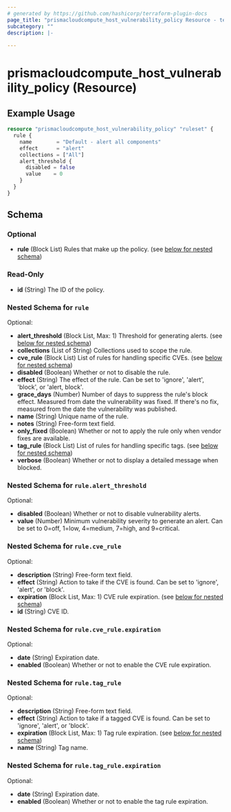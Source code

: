 ```yaml
---
# generated by https://github.com/hashicorp/terraform-plugin-docs
page_title: "prismacloudcompute_host_vulnerability_policy Resource - terraform-provider-prismacloudcompute"
subcategory: ""
description: |-
  
---
```


# prismacloudcompute_host_vulnerability_policy (Resource)



## Example Usage

```terraform
resource "prismacloudcompute_host_vulnerability_policy" "ruleset" {
  rule {
    name        = "Default - alert all components"
    effect      = "alert"
    collections = ["All"]
    alert_threshold {
      disabled = false
      value    = 0
    }
  }
}
```

<!-- schema generated by tfplugindocs -->
## Schema

### Optional

- **rule** (Block List) Rules that make up the policy. (see [below for nested schema](#nestedblock--rule))

### Read-Only

- **id** (String) The ID of the policy.

<a id="nestedblock--rule"></a>
### Nested Schema for `rule`

Optional:

- **alert_threshold** (Block List, Max: 1) Threshold for generating alerts. (see [below for nested schema](#nestedblock--rule--alert_threshold))
- **collections** (List of String) Collections used to scope the rule.
- **cve_rule** (Block List) List of rules for handling specific CVEs. (see [below for nested schema](#nestedblock--rule--cve_rule))
- **disabled** (Boolean) Whether or not to disable the rule.
- **effect** (String) The effect of the rule. Can be set to 'ignore', 'alert', 'block', or 'alert, block'.
- **grace_days** (Number) Number of days to suppress the rule's block effect. Measured from date the vulnerability was fixed. If there's no fix, measured from the date the vulnerability was published.
- **name** (String) Unique name of the rule.
- **notes** (String) Free-form text field.
- **only_fixed** (Boolean) Whether or not to apply the rule only when vendor fixes are available.
- **tag_rule** (Block List) List of rules for handling specific tags. (see [below for nested schema](#nestedblock--rule--tag_rule))
- **verbose** (Boolean) Whether or not to display a detailed message when blocked.

<a id="nestedblock--rule--alert_threshold"></a>
### Nested Schema for `rule.alert_threshold`

Optional:

- **disabled** (Boolean) Whether or not to disable vulnerability alerts.
- **value** (Number) Minimum vulnerability severity to generate an alert. Can be set to 0=off, 1=low, 4=medium, 7=high, and 9=critical.


<a id="nestedblock--rule--cve_rule"></a>
### Nested Schema for `rule.cve_rule`

Optional:

- **description** (String) Free-form text field.
- **effect** (String) Action to take if the CVE is found. Can be set to 'ignore', 'alert', or 'block'.
- **expiration** (Block List, Max: 1) CVE rule expiration. (see [below for nested schema](#nestedblock--rule--cve_rule--expiration))
- **id** (String) CVE ID.

<a id="nestedblock--rule--cve_rule--expiration"></a>
### Nested Schema for `rule.cve_rule.expiration`

Optional:

- **date** (String) Expiration date.
- **enabled** (Boolean) Whether or not to enable the CVE rule expiration.



<a id="nestedblock--rule--tag_rule"></a>
### Nested Schema for `rule.tag_rule`

Optional:

- **description** (String) Free-form text field.
- **effect** (String) Action to take if a tagged CVE is found. Can be set to 'ignore', 'alert', or 'block'.
- **expiration** (Block List, Max: 1) Tag rule expiration. (see [below for nested schema](#nestedblock--rule--tag_rule--expiration))
- **name** (String) Tag name.

<a id="nestedblock--rule--tag_rule--expiration"></a>
### Nested Schema for `rule.tag_rule.expiration`

Optional:

- **date** (String) Expiration date.
- **enabled** (Boolean) Whether or not to enable the tag rule expiration.


